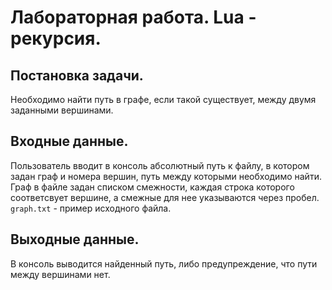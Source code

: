 
# Лабораторная работа. Lua - рекурсия.

## Постановка задачи.
Необходимо найти путь в графе, если такой существует, между двумя заданными вершинами. 

## Входные данные.
Пользователь вводит в консоль абсолютный путь к файлу, в котором задан граф и номера вершин, путь между которыми необходимо найти. 
Граф в файле задан списком смежности, каждая строка которого соответсвует вершине, а смежные для нее указываются через пробел. ``` graph.txt ``` - пример исходного файла.

## Выходные данные.
В консоль выводится найденный путь, либо предупреждение, что пути между вершинами нет.
